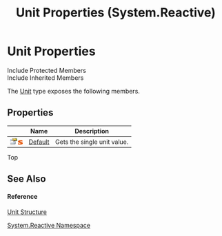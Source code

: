 ﻿---
title: Unit Properties (System.Reactive)
TOCTitle: Unit Properties
ms:assetid: Properties.T:System.Reactive.Unit
ms:mtpsurl: https://msdn.microsoft.com/en-us/library/system.reactive.unit_properties(v=VS.103)
ms:contentKeyID: 36068384
ms.date: 06/28/2011
mtps_version: v=VS.103
---

# Unit Properties

Include Protected Members  
Include Inherited Members  

The [Unit](hh211727\(v=vs.103\).md) type exposes the following members.

## Properties

<table>
<thead>
<tr class="header">
<th> </th>
<th>Name</th>
<th>Description</th>
</tr>
</thead>
<tbody>
<tr class="odd">
<td><img src="images\Hh211972.pubproperty(en-us,VS.103).gif" title="Public property" alt="Public property" /><img src="images\Hh244319.static(en-us,VS.103).gif" title="Static member" alt="Static member" /></td>
<td><a href="hh229913(v=vs.103).md">Default</a></td>
<td>Gets the single unit value.</td>
</tr>
</tbody>
</table>

Top

## See Also

#### Reference

[Unit Structure](hh211727\(v=vs.103\).md)

[System.Reactive Namespace](hh229356\(v=vs.103\).md)

